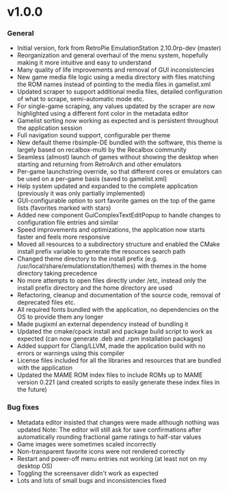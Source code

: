 v1.0.0
======

### General

* Initial version, fork from RetroPie EmulationStation 2.10.0rp-dev (master)
* Reorganization and general overhaul of the menu system, hopefully making it more intuitive and easy to understand
* Many quality of life improvements and removal of GUI inconsistencies
* New game media file logic using a media directory with files matching the ROM names instead of pointing to the media files in gamelist.xml
* Updated scraper to support additional media files, detailed configuration of what to scrape, semi-automatic mode etc.
* For single-game scraping, any values updated by the scraper are now highlighted using a different font color in the metadata editor
* Gamelist sorting now working as expected and is persistent throughout the application session
* Full navigation sound support, configurable per theme
* New default theme rbsimple-DE bundled with the software, this theme is largely based on recalbox-multi by the Recalbox community
* Seamless (almost) launch of games without showing the desktop when starting and returning from RetroArch and other emulators
* Per-game launchstring override, so that different cores or emulators can be used on a per-game basis (saved to gamelist.xml)
* Help system updated and expanded to the complete application (previously it was only partially implemented)
* GUI-configurable option to sort favorite games on the top of the game lists (favorites marked with stars)
* Added new component GuiComplexTextEditPopup to handle changes to configuration file entries and similar
* Speed improvements and optimizations, the application now starts faster and feels more responsive
* Moved all resources to a subdirectory structure and enabled the CMake install prefix variable to generate the resources search path
* Changed theme directory to the install prefix (e.g. /usr/local/share/emulationstation/themes) with themes in the home directory taking precedence
* No more attempts to open files directly under /etc, instead only the install prefix directory and the home directory are used
* Refactoring, cleanup and documentation of the source code, removal of deprecated files etc.
* All required fonts bundled with the application, no dependencies on the OS to provide them any longer
* Made pugixml an external dependency instead of bundling it
* Updated the cmake/cpack install and package build script to work as expected (can now generate .deb and .rpm installation packages)
* Added support for Clang/LLVM, made the application build with no errors or warnings using this compiler
* License files included for all the libraries and resources that are bundled with the application
* Updated the MAME ROM index files to include ROMs up to MAME version 0.221 (and created scripts to easily generate these index files in the future)

### Bug fixes

* Metadata editor insisted that changes were made although nothing was updated
  Note: The editor will still ask for save confirmations after automatically rounding fractional game ratings to half-star values
* Game images were sometimes scaled incorrectly
* Non-transparent favorite icons were not rendered correctly
* Restart and power-off menu entries not working (at least not on my desktop OS)
* Toggling the screensaver didn't work as expected
* Lots and lots of small bugs and inconsistencies fixed
